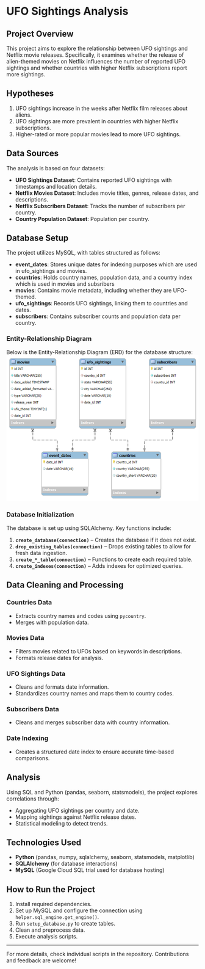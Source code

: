 # UFO Sightings Analysis

## Project Overview
This project aims to explore the relationship between UFO sightings and Netflix movie releases. Specifically, it examines whether the release of alien-themed movies on Netflix influences the number of reported UFO sightings and whether countries with higher Netflix subscriptions report more sightings.

## Hypotheses
1. UFO sightings increase in the weeks after Netflix film releases about aliens.
2. UFO sightings are more prevalent in countries with higher Netflix subscriptions.
3. Higher-rated or more popular movies lead to more UFO sightings.

## Data Sources
The analysis is based on four datasets:
- **UFO Sightings Dataset**: Contains reported UFO sightings with timestamps and location details.
- **Netflix Movies Dataset**: Includes movie titles, genres, release dates, and descriptions.
- **Netflix Subscribers Dataset**: Tracks the number of subscribers per country.
- **Country Population Dataset**: Population per country.

## Database Setup
The project utilizes MySQL, with tables structured as follows:

- **event_dates**: Stores unique dates for indexing purposes which are used in ufo_sightings and movies.
- **countries**: Holds country names, population data, and a country index which is used in movies and subsribers
- **movies**: Contains movie metadata, including whether they are UFO-themed.
- **ufo_sightings**: Records UFO sightings, linking them to countries and dates.
- **subscribers**: Contains subscriber counts and population data per country.


### Entity-Relationship Diagram
Below is the Entity-Relationship Diagram (ERD) for the database structure:
![Entity-Relationship Diagram](setup/helper/eer.png)


### Database Initialization
The database is set up using SQLAlchemy. Key functions include:
1. **`create_database(connection)`** – Creates the database if it does not exist.
2. **`drop_existing_tables(connection)`** – Drops existing tables to allow for fresh data ingestion.
3. **`create_*_table(connection)`** – Functions to create each required table.
4. **`create_indexes(connection)`** – Adds indexes for optimized queries.

## Data Cleaning and Processing
### Countries Data
- Extracts country names and codes using `pycountry`.
- Merges with population data.

### Movies Data
- Filters movies related to UFOs based on keywords in descriptions.
- Formats release dates for analysis.

### UFO Sightings Data
- Cleans and formats date information.
- Standardizes country names and maps them to country codes.

### Subscribers Data
- Cleans and merges subscriber data with country information.

### Date Indexing
- Creates a structured date index to ensure accurate time-based comparisons.

## Analysis
Using SQL and Python (pandas, seaborn, statsmodels), the project explores correlations through:
- Aggregating UFO sightings per country and date.
- Mapping sightings against Netflix release dates.
- Statistical modeling to detect trends.

## Technologies Used
- **Python** (pandas, numpy, sqlalchemy, seaborn, statsmodels, matplotlib)
- **SQLAlchemy** (for database interactions)
- **MySQL** (Google Cloud SQL trial used for database hosting)

## How to Run the Project
1. Install required dependencies.
2. Set up MySQL and configure the connection using `helper.sql_engine.get_engine()`.
3. Run `setup_database.py` to create tables.
4. Clean and preprocess data.
5. Execute analysis scripts.

---

For more details, check individual scripts in the repository. Contributions and feedback are welcome!


